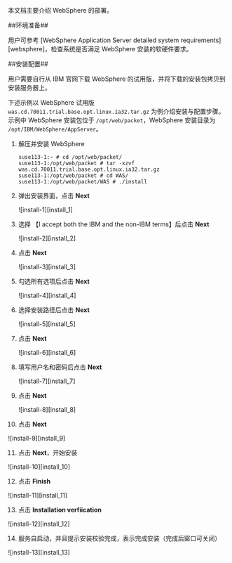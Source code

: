 本文档主要介绍 WebSphere 的部署。


##环境准备##

用户可参考 [WebSphere Application Server detailed system requirements][websphere]，检查系统是否满足 WebSphere 安装的软硬件要求。

##安装配置##

用户需要自行从 IBM 官网下载 WebSphere 的试用版，并将下载的安装包拷贝到安装服务器上。

下述示例以 WebSphere 试用版 `was.cd.70011.trial.base.opt.linux.ia32.tar.gz` 为例介绍安装与配置步骤。示例中 WebSphere 安装包位于 `/opt/web/packet`，WebSphere 安装目录为 `/opt/IBM/WebSphere/AppServer`。

1. 解压并安装 WebSphere

   ```lang-bash
   suse113-1:~ # cd /opt/web/packet/
   suse113-1:/opt/web/packet # tar -xzvf was.cd.70011.trial.base.opt.linux.ia32.tar.gz
   suse113-1:/opt/web/packet # cd WAS/
   suse113-1:/opt/web/packet/WAS # ./install
   ```

2. 弹出安装界面，点击 **Next**

   ![install-1][install_1]

3. 选择 【I accept both the IBM and the non-IBM terms】后点击 **Next**

   ![install-2][install_2]

4. 点击 **Next**

   ![install-3][install_3]

5. 勾选所有选项后点击 **Next**

   ![install-4][install_4]

6. 选择安装路径后点击 **Next**

   ![install-5][install_5]

7. 点击 **Next**

   ![install-6][install_6]

8. 填写用户名和密码后点击 **Next**

   ![install-7][install_7]

9. 点击 **Next**

   ![install-8][install_8]

10. 点击 **Next**

   ![install-9][install_9]

11. 点击 **Next**，开始安装

   ![install-10][install_10]

12. 点击 **Finish**

   ![install-11][install_11]

13. 点击 **Installation verfiication**

  ![install-12][install_12]

14. 服务自启动，并且提示安装校验完成，表示完成安装（完成后窗口可关闭）

  ![install-13][install_13]


[^_^]:
    本文使用的所有引用及链接
[websphere]:http://www-01.ibm.com/support/docview.wss?rs=180&uid=swg27006921
[install_1]:images/Manual/Webserverapp/Websphere/install_1.jpg
[install_2]:images/Manual/Webserverapp/Websphere/install_2.jpg
[install_3]:images/Manual/Webserverapp/Websphere/install_3.jpg
[install_4]:images/Manual/Webserverapp/Websphere/install_4.jpg
[install_5]:images/Manual/Webserverapp/Websphere/install_5.jpg
[install_6]:images/Manual/Webserverapp/Websphere/install_6.jpg
[install_7]:images/Manual/Webserverapp/Websphere/install_7.jpg
[install_8]:images/Manual/Webserverapp/Websphere/install_8.jpg
[install_9]:images/Manual/Webserverapp/Websphere/install_9.jpg
[install_10]:images/Manual/Webserverapp/Websphere/install_10.jpg
[install_11]:images/Manual/Webserverapp/Websphere/install_11.jpg
[install_12]:images/Manual/Webserverapp/Websphere/install_12.jpg
[install_13]:images/Manual/Webserverapp/Websphere/install_13.jpg